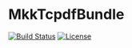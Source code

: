 MkkTcpdfBundle
=====

[![Build Status](https://app.travis-ci.com/mikaelkael/MkkTcpdfBundle.svg?branch=master)](https://app.travis-ci.com/github/mikaelkael/MkkTcpdfBundle)
[![License](https://poser.pugx.org/mikaelkael/mkk-tcpdf-bundle/license.png)](https://packagist.org/packages/mikaelkael/mkk-tcpdf-bundle)

